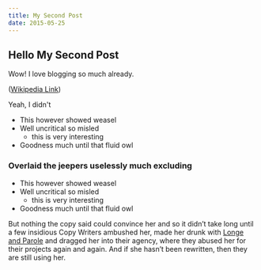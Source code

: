 ```yaml
---
title: My Second Post
date: 2015-05-25
---
```


## Hello My Second Post

Wow! I love blogging so much already.


([Wikipedia Link](https://en.wikipedia.org/wiki/Salted_duck_egg))

Yeah, I didn't

- This however showed weasel
- Well uncritical so misled
  - this is very interesting
- Goodness much until that fluid owl

### Overlaid the jeepers uselessly much excluding

- This however showed weasel
- Well uncritical so misled
  - this is very interesting
- Goodness much until that fluid owl

But nothing the copy said could convince her and so it didn’t take long until a
few insidious Copy Writers ambushed her, made her drunk with
[Longe and Parole](http://google.com) and dragged her into their agency, where
they abused her for their projects again and again. And if she hasn’t been
rewritten, then they are still using her.